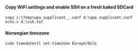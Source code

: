 
#### Copy WiFi settings and enable SSH on a fresh baked SDCard
```
copy c:\Temp\wpa_supplicant__.conf d:\wpa_supplicant.conf
echo.> d:\ssh.txt
```

#### Norwegian timezone

```bash
sudo timedatectl set-timezone Europe/Oslo
```


